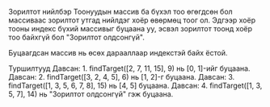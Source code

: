 Зорилтот нийлбэр
Тоонуудын массив ба бүхэл тоо өгөгдсөн бол массиваас зорилтот утгад нийлдэг хоёр өвөрмөц тоог ол. Эдгээр хоёр тооны индекс бүхий массивыг буцаана уу, эсвэл зорилтот тоонд хоёр тоо байхгүй бол "Зорилтот олдсонгүй".

Буцаагдсан массив нь өсөх дарааллаар индекстэй байх ёстой.

Туршилтууд
Давсан: 1. findTarget([2, 7, 11, 15], 9) нь [0, 1]-ийг буцаана.
Давсан: 2. findTarget([3, 2, 4, 5], 6) нь [1, 2]-г буцаана.
Давсан: 3. findTarget([1, 3, 5, 6, 7, 8], 15) нь [4, 5] буцаана.
Давсан: 4. findTarget([1, 3, 5, 7], 14) нь "Зорилтот олдсонгүй" гэж буцаана.